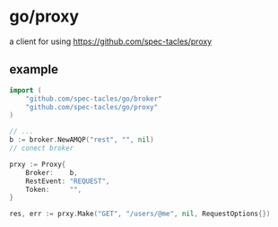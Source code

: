 # go/proxy
a client for using https://github.com/spec-tacles/proxy

## example
```go
import (
	"github.com/spec-tacles/go/broker"
	"github.com/spec-tacles/go/proxy"
)

// ...
b := broker.NewAMQP("rest", "", nil)
// conect broker

prxy := Proxy{
	Broker:    b,
	RestEvent: "REQUEST",
	Token:     "",
}

res, err := prxy.Make("GET", "/users/@me", nil, RequestOptions{})
```